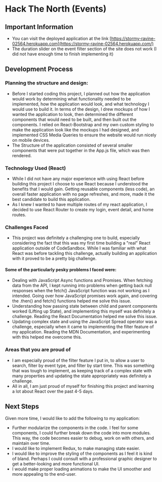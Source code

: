 # Hack The North (Events)

## Important Information 
* You can visit the deployed application at the link [https://stormy-ravine-02564.herokuapp.com](https://stormy-ravine-02564.herokuapp.com/)
* The duration slider on the event filter section of the site does not work (I did not have enough time to finish implementing it)

## Development Process
### Planning the structure and design:
* Before I started coding this project, I planned out how the application would work by determining what functionality needed to be implemented, how the application would look, and what technology I would use to build it. In terms of the design, I drew mockups of how I wanted the application to look, then determined the different components that would need to be built, and then built out the components. I relied on React-Bootstrap and my own custom styling to make the application look like the mockups I had designed, and implemented CSS Media Queries to ensure the website would run nicely on mobile devices. 
* The Structure of the application consisted of several smaller components that were put together in the App.js file, which was then rendered.

### Technology Used (React)
* While I did not have any major experience with using React before building this project I choose to use React because I understood the benefits that I would gain. Getting reusable components (less code), an overall faster application with no page refreshes, and more, made it the best candidate to build this application.
* As I knew I wanted to have multiple routes of my react application, I decided to use React Router to create my login, event detail, and home routes.

### Challenges Faced
* This project was definitely a challenging one to build, especially considering the fact that this was my first time building a "real" React application outside of CodeSandbox. While I was familiar with what React was before tackling this challenge, actually building an application with it proved to be a pretty big challenge.
#### Some of the particularly pesky problems I faced were:
* Dealing with JavaScript Async functions and Promises. When fetching data from the API, I kept running into problems when getting back null responses when the fetch() JavaScript function was not working as I intended. Going over how JavaScript promises work again, and covering the .then() and fetch() functions helped me solve this issue.
* Understanding how passing state between child and parent components worked (Lifting up State), and implementing this myself was definitely a challenge. Reading the React Documentation helped me solve this issue.
* Updating complex state and using the JavaScript Spread operator was a challenge, especially when it came to implementing the filter feature of my application. Reading the MDN Documentation, and experimenting with this helped me overcome this.

### Areas that you are proud of
* I am especially proud of the filter feature I put in, to allow a user to search, filter by event type, and filter by start time. This was something that was tough to implement, as keeping track of a complex state with many properties and updating the state appropriately was definitely a challenge. 
* All in all, I am just proud of myself for finishing this project and learning a lot about React over the past 4-5 days.

## Next Steps
Given more time, I would like to add the following to my application:
* Further modularize the components in the code. I feel for some components, I could further break down the code into more modules. This way, the code becomes easier to debug, work on with others, and maintain over time.
* I would like to implement Redux, to make managing state easier.
* I would like to improve the styling of the components as I feel it is kind of bland. Perhaps I could consult with a professional graphic designer to get a better-looking and more functional UI.
* I would make proper loading animations to make the UI smoother and more appealing to the end-user.

